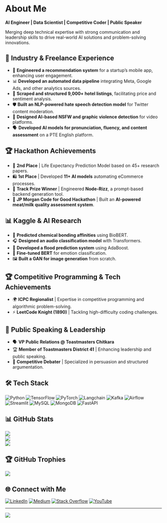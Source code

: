 # About Me

 **AI Engineer | Data Scientist | Competitive Coder | Public Speaker**

Merging deep technical expertise with strong communication and leadership skills to drive real-world AI solutions and problem-solving innovations.

## 💼 Industry & Freelance Experience  
- 📱 **Engineered a recommendation system** for a startup’s mobile app, enhancing user engagement.  
- 📊 **Developed an automated data pipeline** integrating Meta, Google Ads, and other analytics sources.  
- 🏨 **Scraped and structured 9,000+ hotel listings**, facilitating price and sentiment analysis.  
- 🛡️ **Built an NLP-powered hate speech detection model** for Twitter content moderation.  
- 🚫 **Designed AI-based NSFW and graphic violence detection** for video platforms.  
- 🗣️ **Developed AI models for pronunciation, fluency, and content assessment** on a PTE English platform.  

## 🏆 Hackathon Achievements  
- 🧬 **2nd Place** | Life Expectancy Prediction Model based on 45+ research papers.  
- 🛍️ **1st Place** | Developed **11+ AI models** automating eCommerce processes.  
- 🔧 **Track Prize Winner** | Engineered **Node-Rizz**, a prompt-based backend generation tool.  
- 🐐 **JP Morgan Code for Good Hackathon** | Built an **AI-powered meat/milk quality assessment system**.  

## 📊 Kaggle & AI Research  
- 🔬 **Predicted chemical bonding affinities** using BioBERT.  
- 🎧 **Designed an audio classification model** with Transformers.  
- 🌊 **Developed a flood prediction system** using AdaBoost.  
- 🤖 **Fine-tuned BERT** for emotion classification.  
- 🖼️ **Built a GAN for image generation** from scratch.  

## 🏆 Competitive Programming & Tech Achievements  
- 🌍 **ICPC Regionalist** | Expertise in competitive programming and algorithmic problem-solving.  
- ⚡ **LeetCode Knight (1890)** | Tackling high-difficulty coding challenges.  

## 🎤 Public Speaking & Leadership  
- 🗣️ **VP Public Relations @ Toastmasters Chitkara**  
- 🏆 **Member of Toastmasters District 41** | Enhancing leadership and public speaking.  
- 🎤 **Competitive Debater** | Specialized in persuasion and structured argumentation.  

## 🛠️ Tech Stack  
![Python](https://img.shields.io/badge/python-3670A0?style=for-the-badge&logo=python&logoColor=ffdd54) ![TensorFlow](https://img.shields.io/badge/TensorFlow-%23FF6F00.svg?style=for-the-badge&logo=TensorFlow&logoColor=white) ![PyTorch](https://img.shields.io/badge/PyTorch-%23EE4C2C.svg?style=for-the-badge&logo=PyTorch&logoColor=white) ![Langchain](https://img.shields.io/badge/langchain-%2343853D.svg?style=for-the-badge&logo=langchain&logoColor=white) ![Kafka](https://img.shields.io/badge/kafka-%23000000.svg?style=for-the-badge&logo=apachekafka&logoColor=white) ![Airflow](https://img.shields.io/badge/apache%20airflow-%232F6198.svg?style=for-the-badge&logo=apacheairflow&logoColor=white) ![Streamlit](https://img.shields.io/badge/streamlit-%23FF4B4B.svg?style=for-the-badge&logo=streamlit&logoColor=white) ![MySQL](https://img.shields.io/badge/mysql-%2300000f.svg?style=for-the-badge&logo=mysql&logoColor=white) ![MongoDB](https://img.shields.io/badge/MongoDB-%234ea94b.svg?style=for-the-badge&logo=mongodb&logoColor=white) ![FastAPI](https://img.shields.io/badge/FastAPI-%2300C4CC.svg?style=for-the-badge&logo=fastapi&logoColor=white)

## 📊 GitHub Stats  
![](https://github-readme-stats.vercel.app/api?username=KartikeyBartwal&theme=default&hide_border=false&include_all_commits=false&count_private=false)  
![](https://github-readme-streak-stats.herokuapp.com/?user=KartikeyBartwal&theme=default&hide_border=false)  
![](https://github-readme-stats.vercel.app/api/top-langs/?username=KartikeyBartwal&theme=default&hide_border=false&include_all_commits=false&count_private=false&layout=compact)

## 🏆 GitHub Trophies  
![](https://github-profile-trophy.vercel.app/?username=KartikeyBartwal&theme=flat&no-frame=false&no-bg=false&margin-w=4)

## 🌐 Connect with Me  
[![LinkedIn](https://img.shields.io/badge/LinkedIn-%230077B5.svg?logo=linkedin&logoColor=white)](https://linkedin.com/in/kartikeybartwal) [![Medium](https://img.shields.io/badge/Medium-12100E?logo=medium&logoColor=white)](https://medium.com/@cs-enthusiast) [![Stack Overflow](https://img.shields.io/badge/-Stackoverflow-FE7A16?logo=stack-overflow&logoColor=white)](https://stackoverflow.com/users/19442387) [![YouTube](https://img.shields.io/badge/YouTube-%23FF0000.svg?logo=YouTube&logoColor=white)](https://youtube.com/@kartikey_bartwal)  

---  
![](https://visitcount.itsvg.in/api?id=KartikeyBartwal&icon=4&color=4)  
<!-- Proudly created with GPRM ( https://gprm.itsvg.in ) -->

